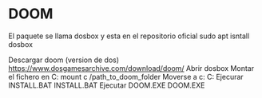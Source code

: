# DOOM

El paquete se llama dosbox y esta en el repositorio oficial
	sudo apt isntall dosbox

Descargar doom (version de dos)
	https://www.dosgamesarchive.com/download/doom/
Abrir dosbox
Montar el fichero en C:
	mount c /path_to_doom_folder
Moverse a c: 
	C:
Ejecurar INSTALL.BAT
	INSTALL.BAT
Ejecutar DOOM.EXE
	DOOM.EXE
